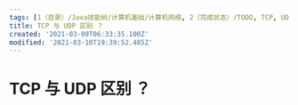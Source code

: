 ```yaml
---
tags: [1（目录）/Java技能树/计算机基础/计算机网络, 2（完成状态）/TODO, TCP, UDP]
title: TCP 与 UDP 区别 ？
created: '2021-03-09T06:33:35.100Z'
modified: '2021-03-10T19:39:52.485Z'
---
```


# TCP 与 UDP 区别 ？

